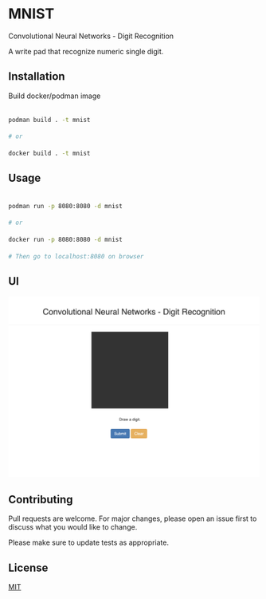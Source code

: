 # MNIST

Convolutional Neural Networks - Digit Recognition

A write pad that recognize numeric single digit. 

## Installation

Build docker/podman image

```bash

podman build . -t mnist

# or

docker build . -t mnist

```

## Usage

```bash

podman run -p 8080:8080 -d mnist

# or

docker run -p 8080:8080 -d mnist

# Then go to localhost:8080 on browser

```

## UI


![UI](./docs/mnist-ui.png)


## Contributing

Pull requests are welcome. For major changes, please open an issue first
to discuss what you would like to change.

Please make sure to update tests as appropriate.

## License

[MIT](https://choosealicense.com/licenses/mit/)
